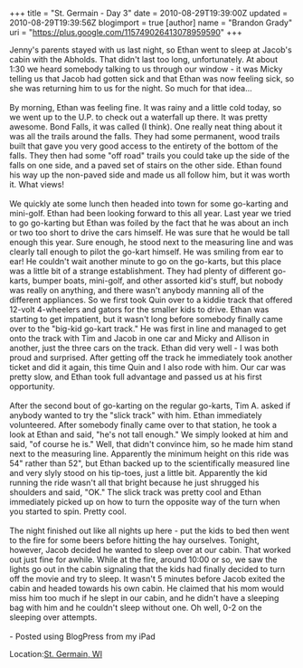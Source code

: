 +++
title = "St. Germain - Day 3"
date = 2010-08-29T19:39:00Z
updated = 2010-08-29T19:39:56Z
blogimport = true 
[author]
	name = "Brandon Grady"
	uri = "https://plus.google.com/115749026413078959590"
+++

Jenny's parents stayed with us last night, so Ethan went to sleep at Jacob's cabin with the Abholds.  That didn't last too long, unfortunately.  At about 1:30 we heard somebody talking to us through our window - it was Micky telling us that Jacob had gotten sick and that Ethan was now feeling sick, so she was returning him to us for the night.  So much for that idea...<br /><br />By morning, Ethan was feeling fine.  It was rainy and a little cold today, so we went up to the U.P. to check out a waterfall up there.  It was pretty awesome.  Bond Falls, it was called (I think).  One really neat thing about it was all the trails around the falls.  They had some permanent, wood trails built that gave you very good access to the entirety of the bottom of the falls.  They then had some "off road" trails you could take up the side of the falls on one side, and a paved set of stairs on the other side.  Ethan found his way up the non-paved side and made us all follow him, but it was worth it.  What views!<br /><br />We quickly ate some lunch then headed into town for some go-karting and mini-golf.  Ethan had been looking forward to this all year.  Last year we tried to go go-karting but Ethan was foiled by the fact that he was about an inch or two too short to drive the cars himself.  He was sure that he would be tall enough this year.  Sure enough, he stood next to the measuring line and was clearly tall enough to pilot the go-kart himself.  He was smiling from ear to ear!  He couldn't wait another minute to go on the go-karts, but this place was a little bit of a strange establishment.  They had plenty of different go-karts, bumper boats, mini-golf, and other assorted kid's stuff, but nobody was really on anything, and there wasn't anybody manning all of the different appliances.  So we first took Quin over to a kiddie track that offered 12-volt 4-wheelers and gators for the smaller kids to drive.  Ethan was starting to get impatient, but it wasn't long before somebody finally came over to the "big-kid go-kart track."  He was first in line and managed to get onto the track with Tim and Jacob in one car and Micky and Allison in another, just the three cars on the track.  Ethan did very well - I was both proud and surprised.  After getting off the track he immediately took another ticket and did it again, this time Quin and I also rode with him.  Our car was pretty slow, and Ethan took full advantage and passed us at his first opportunity.<br /><br />After the second bout of go-karting on the regular go-karts, Tim A. asked if anybody wanted to try the "slick track" with him.  Ethan immediately volunteered.  After somebody finally came over to that station, he took a look at Ethan and said, "he's not tall enough."  We simply looked at him and said, "of course he is."  Well, that didn't convince him, so he made him stand next to the measuring line.  Apparently the minimum height on this ride was 54" rather than 52", but Ethan backed up to the scientifically measured line and very slyly stood on his tip-toes, just a little bit.  Apparently the kid running the ride wasn't all that bright because he just shrugged his shoulders and said, "OK."  The slick track was pretty cool and Ethan immediately picked up on how to turn the opposite way of the turn when you started to spin.  Pretty cool.<br /><br />The night finished out like all nights up here - put the kids to bed then went to the fire for some beers before hitting the hay ourselves.  Tonight, however, Jacob decided he wanted to sleep over at our cabin.  That worked out just fine for awhile.  While at the fire, around 10:00 or so, we saw the lights go out in the cabin signaling that the kids had finally decided to turn off the movie and try to sleep.  It wasn't 5 minutes before Jacob exited the cabin and headed towards his own cabin.  He claimed that his mom would miss him too much if he slept in our cabin, and he didn't have a sleeping bag with him and he couldn't sleep without one.  Oh well, 0-2 on the sleeping over attempts.<br /><br />- Posted using BlogPress from my iPad<br /><p class='blogpress_location'>Location:<a href='http://maps.google.com/maps?q=St.%20Germain,%20WI&z=10'>St. Germain, WI</a></p>
